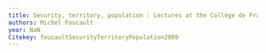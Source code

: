 ```yaml
---
title: Security, territory, population : Lectures at the Collège de France, 1977-1978
authors: Michel Foucault
year: NaN
Citekey: foucaultSecurityTerritoryPopulation2009
---
```


